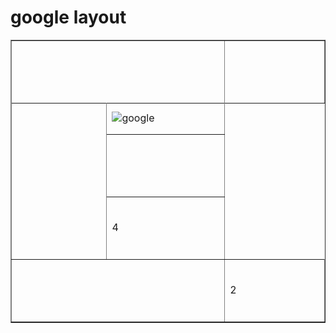 <html> 
 <head> 
  <h1>google layout</h1> 
</head> 
 <body> 
   <table border="1"> 
   <tr>
      <th colspan="2" width="450" height="100"></th>
      <th width="450" height="100"></th>
   </tr>
    <tr>
      <td rowspan="4" width="450" height="100"></td>
    </tr>
   <tr>
      <td width="300" height="50"><img src="https://www.finsmes.com/wp-content/uploads/2016/09/google.jpg" alt="google"</td>
   </tr>
   <tr> 
      <td width="450" height="100"> 
     </td
 </tr>
      <tr> 
      <td width="450" height="100">4</td>
 </tr>
   
   <tr>
    <td colspan="2" width="450" height="100"></td>
   <td width="450" height="100">2</td>
 </tr>
</table>
</body>
</html>
